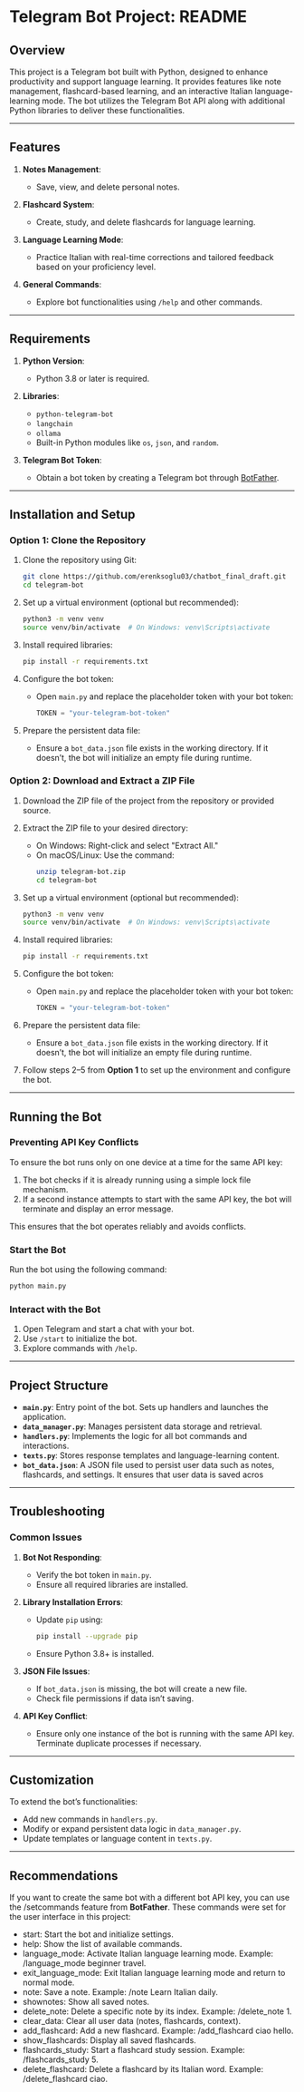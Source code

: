 # Telegram Bot Project: README

## Overview

This project is a Telegram bot built with Python, designed to enhance productivity and support language learning. It provides features like note management, flashcard-based learning, and an interactive Italian language-learning mode. The bot utilizes the Telegram Bot API along with additional Python libraries to deliver these functionalities.

---

## Features

1. **Notes Management**:

   - Save, view, and delete personal notes.

2. **Flashcard System**:

   - Create, study, and delete flashcards for language learning.

3. **Language Learning Mode**:

   - Practice Italian with real-time corrections and tailored feedback based on your proficiency level.

4. **General Commands**:

   - Explore bot functionalities using `/help` and other commands.

---

## Requirements

1. **Python Version**:

   - Python 3.8 or later is required.

2. **Libraries**:

   - `python-telegram-bot`
   - `langchain`
   - `ollama`
   - Built-in Python modules like `os`, `json`, and `random`.

3. **Telegram Bot Token**:

   - Obtain a bot token by creating a Telegram bot through [BotFather](https://core.telegram.org/bots).

---

## Installation and Setup

### Option 1: Clone the Repository

1. Clone the repository using Git:

   ```bash
   git clone https://github.com/erenksoglu03/chatbot_final_draft.git
   cd telegram-bot
   ```

2. Set up a virtual environment (optional but recommended):

   ```bash
   python3 -m venv venv
   source venv/bin/activate  # On Windows: venv\Scripts\activate
   ```

3. Install required libraries:

   ```bash
   pip install -r requirements.txt
   ```

4. Configure the bot token:

   - Open `main.py` and replace the placeholder token with your bot token:
     ```python
     TOKEN = "your-telegram-bot-token"
     ```

5. Prepare the persistent data file:

   - Ensure a `bot_data.json` file exists in the working directory. If it doesn’t, the bot will initialize an empty file during runtime.

### Option 2: Download and Extract a ZIP File

1. Download the ZIP file of the project from the repository or provided source.

2. Extract the ZIP file to your desired directory:

   - On Windows: Right-click and select "Extract All."
   - On macOS/Linux: Use the command:
     ```bash
     unzip telegram-bot.zip
     cd telegram-bot
     ```

2. Set up a virtual environment (optional but recommended):

   ```bash
   python3 -m venv venv
   source venv/bin/activate  # On Windows: venv\Scripts\activate
   ```

3. Install required libraries:

   ```bash
   pip install -r requirements.txt
   ```

4. Configure the bot token:

   - Open `main.py` and replace the placeholder token with your bot token:
     ```python
     TOKEN = "your-telegram-bot-token"
     ```

5. Prepare the persistent data file:

   - Ensure a `bot_data.json` file exists in the working directory. If it doesn’t, the bot will initialize an empty file during runtime.

6. Follow steps 2–5 from **Option 1** to set up the environment and configure the bot.

---

## Running the Bot

### Preventing API Key Conflicts

To ensure the bot runs only on one device at a time for the same API key:

1. The bot checks if it is already running using a simple lock file mechanism.
2. If a second instance attempts to start with the same API key, the bot will terminate and display an error message.

This ensures that the bot operates reliably and avoids conflicts.

### Start the Bot

Run the bot using the following command:

```bash
python main.py
```

### Interact with the Bot

1. Open Telegram and start a chat with your bot.
2. Use `/start` to initialize the bot.
3. Explore commands with `/help`.

---

## Project Structure

- **`main.py`**: Entry point of the bot. Sets up handlers and launches the application.
- **`data_manager.py`**: Manages persistent data storage and retrieval.
- **`handlers.py`**: Implements the logic for all bot commands and interactions.
- **`texts.py`**: Stores response templates and language-learning content.
- **`bot_data.json`**: A JSON file used to persist user data such as notes, flashcards, and settings. It ensures that user data is saved acros

---

## Troubleshooting

### Common Issues

1. **Bot Not Responding**:

   - Verify the bot token in `main.py`.
   - Ensure all required libraries are installed.

2. **Library Installation Errors**:

   - Update `pip` using:
     ```bash
     pip install --upgrade pip
     ```
   - Ensure Python 3.8+ is installed.

3. **JSON File Issues**:

   - If `bot_data.json` is missing, the bot will create a new file.
   - Check file permissions if data isn’t saving.

4. **API Key Conflict**:

   - Ensure only one instance of the bot is running with the same API key. Terminate duplicate processes if necessary.

---

## Customization

To extend the bot’s functionalities:

- Add new commands in `handlers.py`.
- Modify or expand persistent data logic in `data_manager.py`.
- Update templates or language content in `texts.py`.

---

## Recommendations

If you want to create the same bot with a different bot API key, you can use the /setcommands feature from **BotFather**. These commands were set for the user interface in this project:

- start: Start the bot and initialize settings.
- help: Show the list of available commands.
- language_mode: Activate Italian language learning mode. Example: /language_mode beginner travel.
- exit_language_mode: Exit Italian language learning mode and return to normal mode.
- note: Save a note. Example: /note Learn Italian daily.
- shownotes: Show all saved notes.
- delete_note: Delete a specific note by its index. Example: /delete_note 1.
- clear_data: Clear all user data (notes, flashcards, context).
- add_flashcard: Add a new flashcard. Example: /add_flashcard ciao hello.
- show_flashcards: Display all saved flashcards.
- flashcards_study: Start a flashcard study session. Example: /flashcards_study 5.
- delete_flashcard: Delete a flashcard by its Italian word. Example: /delete_flashcard ciao.